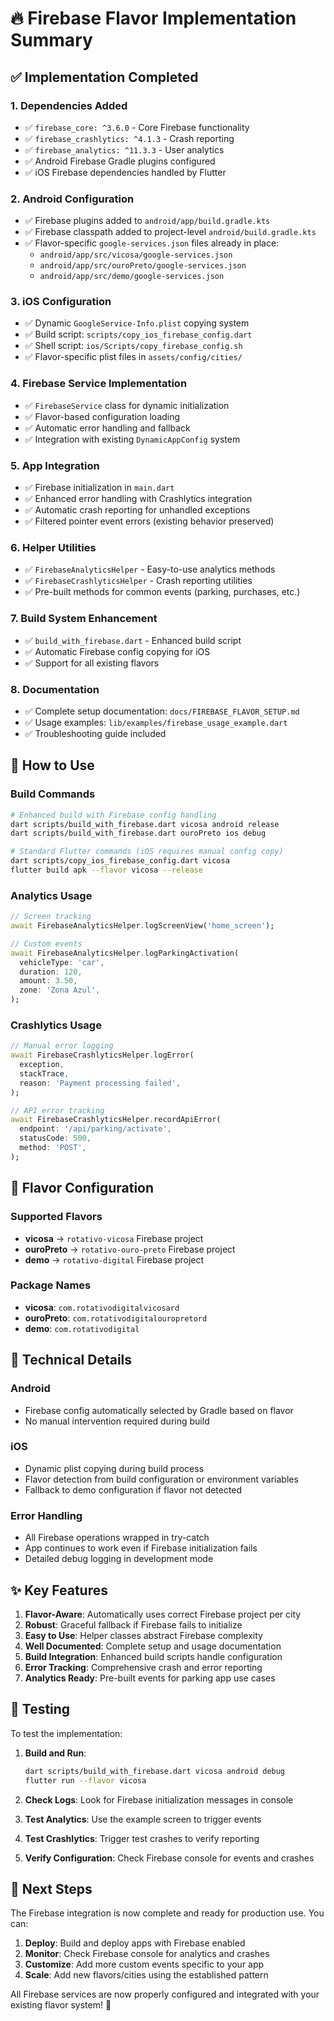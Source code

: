 # 🔥 Firebase Flavor Implementation Summary

## ✅ Implementation Completed

### 1. Dependencies Added
- ✅ `firebase_core: ^3.6.0` - Core Firebase functionality
- ✅ `firebase_crashlytics: ^4.1.3` - Crash reporting
- ✅ `firebase_analytics: ^11.3.3` - User analytics
- ✅ Android Firebase Gradle plugins configured
- ✅ iOS Firebase dependencies handled by Flutter

### 2. Android Configuration
- ✅ Firebase plugins added to `android/app/build.gradle.kts`
- ✅ Firebase classpath added to project-level `android/build.gradle.kts`
- ✅ Flavor-specific `google-services.json` files already in place:
  - `android/app/src/vicosa/google-services.json`
  - `android/app/src/ouroPreto/google-services.json`
  - `android/app/src/demo/google-services.json`

### 3. iOS Configuration
- ✅ Dynamic `GoogleService-Info.plist` copying system
- ✅ Build script: `scripts/copy_ios_firebase_config.dart`
- ✅ Shell script: `ios/Scripts/copy_firebase_config.sh`
- ✅ Flavor-specific plist files in `assets/config/cities/`

### 4. Firebase Service Implementation
- ✅ `FirebaseService` class for dynamic initialization
- ✅ Flavor-based configuration loading
- ✅ Automatic error handling and fallback
- ✅ Integration with existing `DynamicAppConfig` system

### 5. App Integration
- ✅ Firebase initialization in `main.dart`
- ✅ Enhanced error handling with Crashlytics integration
- ✅ Automatic crash reporting for unhandled exceptions
- ✅ Filtered pointer event errors (existing behavior preserved)

### 6. Helper Utilities
- ✅ `FirebaseAnalyticsHelper` - Easy-to-use analytics methods
- ✅ `FirebaseCrashlyticsHelper` - Crash reporting utilities
- ✅ Pre-built methods for common events (parking, purchases, etc.)

### 7. Build System Enhancement
- ✅ `build_with_firebase.dart` - Enhanced build script
- ✅ Automatic Firebase config copying for iOS
- ✅ Support for all existing flavors

### 8. Documentation
- ✅ Complete setup documentation: `docs/FIREBASE_FLAVOR_SETUP.md`
- ✅ Usage examples: `lib/examples/firebase_usage_example.dart`
- ✅ Troubleshooting guide included

## 🚀 How to Use

### Build Commands
```bash
# Enhanced build with Firebase config handling
dart scripts/build_with_firebase.dart vicosa android release
dart scripts/build_with_firebase.dart ouroPreto ios debug

# Standard Flutter commands (iOS requires manual config copy)
dart scripts/copy_ios_firebase_config.dart vicosa
flutter build apk --flavor vicosa --release
```

### Analytics Usage
```dart
// Screen tracking
await FirebaseAnalyticsHelper.logScreenView('home_screen');

// Custom events
await FirebaseAnalyticsHelper.logParkingActivation(
  vehicleType: 'car',
  duration: 120,
  amount: 3.50,
  zone: 'Zona Azul',
);
```

### Crashlytics Usage
```dart
// Manual error logging
await FirebaseCrashlyticsHelper.logError(
  exception,
  stackTrace,
  reason: 'Payment processing failed',
);

// API error tracking
await FirebaseCrashlyticsHelper.recordApiError(
  endpoint: '/api/parking/activate',
  statusCode: 500,
  method: 'POST',
);
```

## 🎯 Flavor Configuration

### Supported Flavors
- **vicosa** → `rotativo-vicosa` Firebase project
- **ouroPreto** → `rotativo-ouro-preto` Firebase project  
- **demo** → `rotativo-digital` Firebase project

### Package Names
- **vicosa**: `com.rotativodigitalvicosard`
- **ouroPreto**: `com.rotativodigitalouropretord`
- **demo**: `com.rotativodigital`

## 🔧 Technical Details

### Android
- Firebase config automatically selected by Gradle based on flavor
- No manual intervention required during build

### iOS  
- Dynamic plist copying during build process
- Flavor detection from build configuration or environment variables
- Fallback to demo configuration if flavor not detected

### Error Handling
- All Firebase operations wrapped in try-catch
- App continues to work even if Firebase initialization fails
- Detailed debug logging in development mode

## ✨ Key Features

1. **Flavor-Aware**: Automatically uses correct Firebase project per city
2. **Robust**: Graceful fallback if Firebase fails to initialize
3. **Easy to Use**: Helper classes abstract Firebase complexity
4. **Well Documented**: Complete setup and usage documentation
5. **Build Integration**: Enhanced build scripts handle configuration
6. **Error Tracking**: Comprehensive crash and error reporting
7. **Analytics Ready**: Pre-built events for parking app use cases

## 🧪 Testing

To test the implementation:

1. **Build and Run**:
   ```bash
   dart scripts/build_with_firebase.dart vicosa android debug
   flutter run --flavor vicosa
   ```

2. **Check Logs**: Look for Firebase initialization messages in console

3. **Test Analytics**: Use the example screen to trigger events

4. **Test Crashlytics**: Trigger test crashes to verify reporting

5. **Verify Configuration**: Check Firebase console for events and crashes

## 📱 Next Steps

The Firebase integration is now complete and ready for production use. You can:

1. **Deploy**: Build and deploy apps with Firebase enabled
2. **Monitor**: Check Firebase console for analytics and crashes
3. **Customize**: Add more custom events specific to your app
4. **Scale**: Add new flavors/cities using the established pattern

All Firebase services are now properly configured and integrated with your existing flavor system! 🎉
